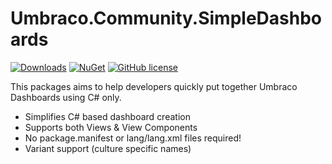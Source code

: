 # Umbraco.Community.SimpleDashboards

[![Downloads](https://img.shields.io/nuget/dt/Umbraco.Community.Umbraco.Community.SimpleDashboards?color=cc9900)](https://www.nuget.org/packages/Umbraco.Community.Umbraco.Community.SimpleDashboards/)
[![NuGet](https://img.shields.io/nuget/vpre/Umbraco.Community.Umbraco.Community.SimpleDashboards?color=0273B3)](https://www.nuget.org/packages/Umbraco.Community.Umbraco.Community.SimpleDashboards)
[![GitHub license](https://img.shields.io/github/license/jcdcdev/Umbraco.Community.SimpleDashboards?color=8AB803)](https://github.com/jcdcdev/Umbraco.Community.SimpleDashboards/blob/main/LICENSE)

This packages aims to help developers quickly put together Umbraco Dashboards using C# only.

- Simplifies C# based dashboard creation
- Supports both Views & View Components
- No package.manifest or lang/lang.xml files required!
- Variant support (culture specific names)
